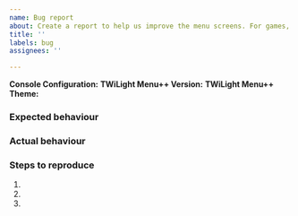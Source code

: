 ```yaml
---
name: Bug report
about: Create a report to help us improve the menu screens. For games, please select `DS game issue`
title: ''
labels: bug
assignees: ''

---
```


<!---
###### Issues that don't attach any log file or any reproducible method will be closed.
###### Issues about asking for support for piracy will be closed.
###### Please keep this issues relevant to the menu and not the ingame stuff (like nds-bootstrap, GBARunner2, GameYob, etc...)
-->

**Console Configuration:** <!--Tell us which console you have along with its configuration (for example, A Nintendo DS Phat/Lite with a SuperCard DSTWO, a Nintendo DSi with hiyaCFW + Unlaunch or a New Nintendo 3DS with Luma3DS). Please include firmwares where possible. --> 
**TWiLight Menu++ Version:** <!-- Include the release version/nightly commit. Saying "latest" isn't helpful -->
**TWiLight Menu++ Theme:** <!-- [Nintendo DSi/Nintendo 3DS/Wood UI/Original R4/SEGA Saturn/Gameboy Color/Homebrew Launcher] + Skin used-->

### Expected behaviour

<!-- Tell us what should happen -->

### Actual behaviour

<!-- Tell us what happens instead -->

### Steps to reproduce

1.
2.
3.
